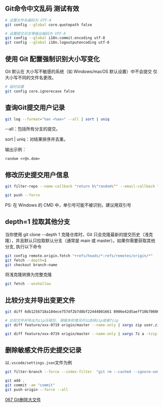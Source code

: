## Git命令中文乱码 测试有效

```sh
# 设置文件名编码为 UTF-8
git config --global core.quotepath false

# 设置提交日志等输出编码为 UTF-8
git config --global i18n.commit.encoding utf-8
git config --global i18n.logoutputencoding utf-8
```

## 使用 Git 配置强制识别大小写变化
Git 默认在 大小写不敏感的系统（如 Windows/macOS 默认设置）中不会提交 仅大小写不同的文件名更改。

```sh
# 临时设置
git config core.ignorecase false
```

## 查询Git提交用户记录

```sh
git log --format="%an <%ae>" --all | sort | uniq
```

--all：包括所有分支的提交。

sort | uniq：对结果排序并去重。

输出示例：
```
random <r@n.dom>
```

## 修改历史提交用户信息

```sh
git filter-repo --name-callback "return b\"random\"" --email-callback "return b\"r@n.dom\"" --force

git push --force
```

PS: 在 Windows 的 CMD 中，单引号可能不被识别，建议用双引号

## depth=1 拉取其他分支 

当你使用 git clone --depth 1 克隆仓库时，Git 只会克隆最新的提交历史（浅克隆），并且默认只拉取默认分支（通常是 main 或 master）。如果你需要获取其他分支, 执行以下命令

```sh
git config remote.origin.fetch "+refs/heads/*:refs/remotes/origin/*"
git fetch --depth=1
git checkout branch-name
```

将浅克隆转换为完整克隆
```sh
git fetch --unshallow
```

## 比较分支并导出变更文件

```sh
git diff 6db1256718a184ece757df2b7d8bf22444801661 8906e42d5aeff10b70086bd7aece0f3663edbddd --name-only | xargs zip update.zip

# 比较文件并导出为zip压缩包, 根据本机情况可以选择zip或者7zip
git diff feature/xxx-0719 origin/master --name-only | xargs zip user.zip

git diff feature/xxx-0719 origin/master --name-only | xargs 7z a -tzip user.zip
```

## 删除敏感文件历史提交记录
以`.vscode/settings.json`文件为例

```sh
git filter-branch --force --index-filter  "git rm --cached --ignore-unmatch .vscode/settings.json" --prune-empty --tag-name-filter cat -- --all

git add .
git commit -am "commit"
git push origin --force --all
```

 [067 Git删除大文件](https://anaer.github.io/blog/post/67.html)  